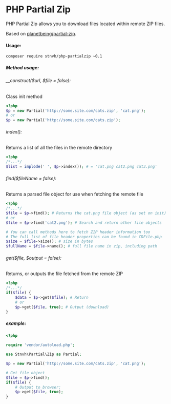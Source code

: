 # PHP Partial Zip

PHP Partial Zip allows you to download files located within remote ZIP files.

Based on [planetbeing/partial-zip](https://github.com/planetbeing/partial-zip).

#### Usage:

```composer require stnvh/php-partialzip ~0.1```

##### Method usage:

###### __construct($url, $file = false):
Class init method
```php
<?php
$p = new Partial('http://some.site.com/cats.zip', 'cat.png');
# or
$p = new Partial('http://some.site.com/cats.zip');
```

###### index():
Returns a list of all the files in the remote directory
```php
<?php
/*...*/
$list = implode(' ', $p->index()); # = 'cat.png cat2.png cat3.png'
```

###### find($fileName = false):
Returns a parsed file object for use when fetching the remote file
```php
<?php
/*...*/
$file = $p->find(); # Returns the cat.png file object (as set on init)
# or
$file = $p->find('cat2.png'); # Search and return other file objects

# You can call methods here to fetch ZIP header information too
# The full list of file header properties can be found in CDFile.php
$size = $file->size(); # size in bytes
$fullName = $file->name(); # full file name in zip, including path
```

###### get($file, $output = false):
Returns, or outputs the file fetched from the remote ZIP
```php
<?php
/*...*/
if($file) {
    $data = $p->get($file); # Return
    # or
    $p->get($file, true); # Output (download)
}
```

##### example:

```php
<?php

require 'vendor/autoload.php';

use Stnvh\Partial\Zip as Partial;

$p = new Partial('http://some.site.com/cats.zip', 'cat.png');

# Get file object
$file = $p->find();
if($file) {
    # Output to browser:
    $p->get($file, true);
}
```
